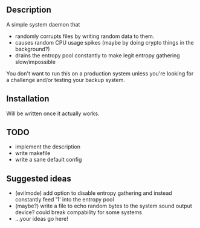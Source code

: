 Description
-----------
A simple system daemon that
* randomly corrupts files by writing random data to them.
* causes random CPU usage spikes (maybe by doing crypto things in the background?)
* drains the entropy pool constantly to make legit entropy gathering slow/impossible

You don't want to run this on a production system unless you're looking for a challenge and/or testing your backup system.

Installation
------------
Will be written once it actually works.

TODO
----

* implement the description
* write makefile
* write a sane default config


Suggested ideas
---------------
* (evilmode) add option to disable entropy gathering and instead constantly feed '1' into the entropy pool
* (maybe?) write a file to echo random bytes to the system sound output device? could break compability for some systems
* ...your ideas go here!